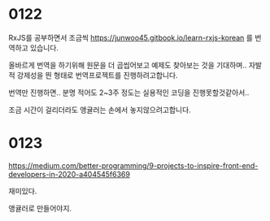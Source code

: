 # 0122

RxJS를 공부하면서 조금씩 https://junwoo45.gitbook.io/learn-rxjs-korean 를 번역하고 있습니다.

올바르게 번역을 하기위해 원문을 더 곱씹어보고 예제도 찾아보는 것을 기대하며.. 자발적 강제성을 띈 형태로 번역프로젝트를 진행하려고합니다.

번역만 진행하면.. 분명 적어도 2~3주 정도는 실용적인 코딩을 진행못할것같아서..

조금 시간이 걸리더라도 앵귤러는 손에서 놓지않으려고합니다.



# 0123

https://medium.com/better-programming/9-projects-to-inspire-front-end-developers-in-2020-a404545f6369

재미있다.

앵귤러로 만들어야지.